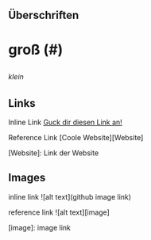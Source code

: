 ## Überschriften

# groß (#)
##
###
####
#####
###### klein



## Links
Inline Link
[Guck dir diesen Link an!](Link)

Reference Link
[Coole Website][Website]

[Website]: Link der Website


## Images
inline link
![alt text](github image link)

reference link
![alt text][image]

[image]: image link
